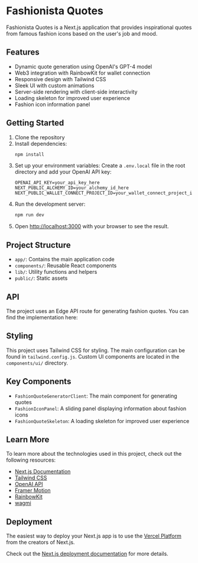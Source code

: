 # Fashionista Quotes

Fashionista Quotes is a Next.js application that provides inspirational quotes from famous fashion icons based on the user's job and mood.

## Features

- Dynamic quote generation using OpenAI's GPT-4 model
- Web3 integration with RainbowKit for wallet connection
- Responsive design with Tailwind CSS
- Sleek UI with custom animations
- Server-side rendering with client-side interactivity
- Loading skeleton for improved user experience
- Fashion icon information panel

## Getting Started

1. Clone the repository
2. Install dependencies:
   ```bash
   npm install
   ```
3. Set up your environment variables:
   Create a `.env.local` file in the root directory and add your OpenAI API key:
   ```
   OPENAI_API_KEY=your_api_key_here
   NEXT_PUBLIC_ALCHEMY_ID=your_alchemy_id_here
   NEXT_PUBLIC_WALLET_CONNECT_PROJECT_ID=your_wallet_connect_project_id_here
   ```
4. Run the development server:
   ```bash
   npm run dev
   ```
5. Open [http://localhost:3000](http://localhost:3000) with your browser to see the result.

## Project Structure

- `app/`: Contains the main application code
- `components/`: Reusable React components
- `lib/`: Utility functions and helpers
- `public/`: Static assets

## API

The project uses an Edge API route for generating fashion quotes. You can find the implementation here:


## Styling

This project uses Tailwind CSS for styling. The main configuration can be found in `tailwind.config.js`. Custom UI components are located in the `components/ui/` directory.

## Key Components

- `FashionQuoteGeneratorClient`: The main component for generating quotes
- `FashionIconPanel`: A sliding panel displaying information about fashion icons
- `FashionQuoteSkeleton`: A loading skeleton for improved user experience

## Learn More

To learn more about the technologies used in this project, check out the following resources:

- [Next.js Documentation](https://nextjs.org/docs)
- [Tailwind CSS](https://tailwindcss.com/docs)
- [OpenAI API](https://platform.openai.com/docs/api-reference)
- [Framer Motion](https://www.framer.com/motion/)
- [RainbowKit](https://www.rainbowkit.com/docs/introduction)
- [wagmi](https://wagmi.sh/)

## Deployment

The easiest way to deploy your Next.js app is to use the [Vercel Platform](https://vercel.com/new?utm_medium=default-template&filter=next.js&utm_source=create-next-app&utm_campaign=create-next-app-readme) from the creators of Next.js.

Check out the [Next.js deployment documentation](https://nextjs.org/docs/app/building-your-application/deploying) for more details.